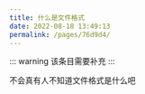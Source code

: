 ```yaml
---
title: 什么是文件格式
date: 2022-08-18 13:49:13
permalink: /pages/76d9d4/
---
```


::: warning
该条目需要补充
:::


不会真有人不知道文件格式是什么吧



<!--

在`.vuepress/config.js`添加如下配置即可使 VuePress 提取相应标题级别的数据，并应用到主题的右侧目录栏中<Badge text="v1.10.0 +"/>。


## markdown.extractHeaders

- 类型: Array
- 默认: ['h2', 'h3']

Markdown 文件的 headers (标题 & 小标题) 会在准备阶段被提取出来，并存储在 this.$page.headers 中。默认情况下，VuePress 会提取 h2 和 h3 标题。你可以通过这个选项来修改提取出的标题级别。

```js
module.exports = {
  markdown: {
    extractHeaders: [ 'h2', 'h3', 'h4', 'h5', 'h6' ]
  }
}
```

注：此配置来自 [VuePress官方文档](https://vuepress.vuejs.org/zh/config/#markdown-extractheaders)
-->